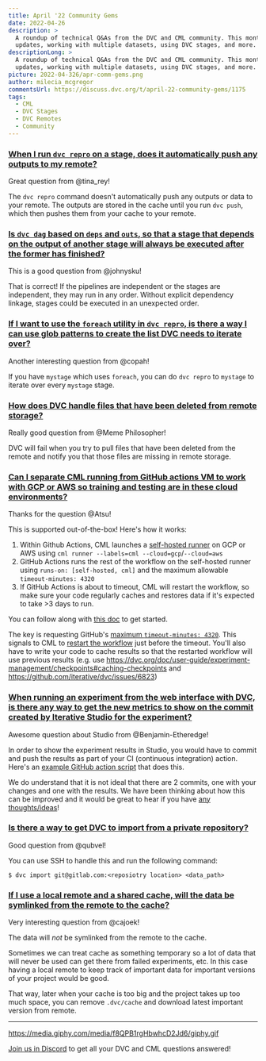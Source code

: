 ```yaml
---
title: April '22 Community Gems
date: 2022-04-26
description: >
  A roundup of technical Q&As from the DVC and CML community. This month: CML
  updates, working with multiple datasets, using DVC stages, and more.
descriptionLong: >
  A roundup of technical Q&As from the DVC and CML community. This month: CML
  updates, working with multiple datasets, using DVC stages, and more.
picture: 2022-04-326/apr-comm-gems.png
author: milecia_mcgregor
commentsUrl: https://discuss.dvc.org/t/april-22-community-gems/1175
tags:
  - CML
  - DVC Stages
  - DVC Remotes
  - Community
---
```


### [When I run `dvc repro` on a stage, does it automatically push any outputs to my remote?](https://discord.com/channels/485586884165107732/563406153334128681/953616587523498025)

Great question from @tina_rey!

The `dvc repro` command doesn't automatically push any outputs or data to your
remote. The outputs are stored in the cache until you run `dvc push`, which then
pushes them from your cache to your remote.

### [Is `dvc dag` based on `deps` and `outs`, so that a stage that depends on the output of another stage will always be executed after the former has finished?](https://discord.com/channels/485586884165107732/563406153334128681/956113493155799070)

This is a good question from @johnysku!

That is correct! If the pipelines are independent or the stages are independent,
they may run in any order. Without explicit dependency linkage, stages could be
executed in an unexpected order.

### [If I want to use the `foreach` utility in `dvc repro`, is there a way I can use glob patterns to create the list DVC needs to iterate over?](https://discord.com/channels/485586884165107732/563406153334128681/956241424150577233)

Another interesting question from @copah!

If you have `mystage` which uses `foreach`, you can do `dvc repro` to `mystage`
to iterate over every `mystage` stage.

### [How does DVC handle files that have been deleted from remote storage?](https://discord.com/channels/485586884165107732/563406153334128681/956254582676258866)

Really good question from @Meme Philosopher!

DVC will fail when you try to pull files that have been deleted from the remote
and notify you that those files are missing in remote storage.

### [Can I separate CML running from GitHub actions VM to work with GCP or AWS so training and testing are in these cloud environments?](https://discord.com/channels/485586884165107732/728693131557732403/954316332457947169)

Thanks for the question @Atsu!

This is supported out-of-the-box! Here's how it works:

1. Within Github Actions, CML launches a
   [self-hosted runner](https://cml.dev/doc/self-hosted-runners) on GCP or AWS
   using `cml runner --labels=cml --cloud=gcp`/`--cloud=aws`
2. GitHub Actions runs the rest of the workflow on the self-hosted runner using
   `runs-on: [self-hosted, cml]` and the maximum allowable
   `timeout-minutes: 4320`
3. If GitHub Actions is about to timeout, CML will restart the workflow, so make
   sure your code regularly caches and restores data if it's expected to take >3
   days to run.

You can follow along with
[this doc](https://cml.dev/doc/self-hosted-runners?tab=GitHub#allocating-cloud-compute-resources-with-cml)
to get started.

The key is requesting GitHub's
[maximum `timeout-minutes: 4320`](https://docs.github.com/en/actions/hosting-your-own-runners/about-self-hosted-runners#usage-limits).
This signals to CML to
[restart the workflow](https://cml.dev/doc/ref/runner#faqs-and-known-issues)
just before the timeout. You'll also have to write your code to cache results so
that the restarted workflow will use previous results (e.g. use
https://dvc.org/doc/user-guide/experiment-management/checkpoints#caching-checkpoints
and https://github.com/iterative/dvc/issues/6823)

### [When running an experiment from the web interface with DVC, is there any way to get the new metrics to show on the commit created by Iterative Studio for the experiment?](https://discord.com/channels/485586884165107732/841856466897469441/957931058639306772)

Awesome question about Studio from @Benjamin-Etheredge!

In order to show the experiment results in Studio, you would have to commit and
push the results as part of your CI (continuous integration) action. Here's an
[example GitHub action script](https://github.com/iterative/demo-fashion-mnist/blob/main/.github/workflows/cml.yaml)
that does this.

We do understand that it is not ideal that there are 2 commits, one with your
changes and one with the results. We have been thinking about how this can be
improved and it would be great to hear if you have
[any thoughts/ideas](https://github.com/iterative/studio-support/)!

### [Is there a way to get DVC to import from a private repository?](https://discord.com/channels/485586884165107732/485596304961962003/964204106824695868)

Good question from @qubvel!

You can use SSH to handle this and run the following command:

```dvc
$ dvc import git@gitlab.com:<reposiotry location> <data_path>
```

### [If I use a local remote and a shared cache, will the data be symlinked from the remote to the cache?](https://discord.com/channels/485586884165107732/485596304961962003/963768504987815987)

Very interesting question from @cajoek!

The data will _not_ be symlinked from the remote to the cache.

Sometimes we can treat cache as something temporary so a lot of data that will
never be used can get there from failed experiments, etc. In this case having a
local remote to keep track of important data for important versions of your
project would be good.

That way, later when your cache is too big and the project takes up too much
space, you can remove `.dvc/cache` and download latest important version from
remote.

---

https://media.giphy.com/media/f8QPB1rgHbwhcD2Jd6/giphy.gif

[Join us in Discord](https://discord.com/invite/dvwXA2N) to get all your DVC and
CML questions answered!
